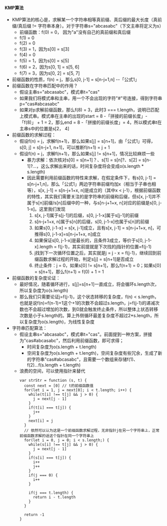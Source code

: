 #### KMP算法

- KMP算法的核心是，求解某一个字符串相等真前缀、真后缀的最大长度（真前缀/真后缀 != 字符串本身）。对于字符串s="abcasabc"（下文主串将定义为s）
  - 前缀函数：f(0) = 0， 因为"a"没有自己的真前缀和真后缀
  - f(1) = 0
  - f(2) = 0
  - f(3) = 1，因为s[0] = s[3]
  - f(4) = 0
  - f(5) = 1，因为s[0] = s[5]
  - f(6) = 2，因为s[0, 1] = s[5, 6]
  - f(7) = 3，因为s[0, 2] = s[5, 7]
- 前缀函数的性质，f(n) = j，那么s[0, j-1] = s[n-j+1,n] --「公式1」
- 前缀函数在字符串匹配中的作用？
  - 假设主串s="abcasabc"，模式串t="cas"
  - 如果我们将模式串和主串，用一个不会出现的字符"#"号连接，得到字符串p="cas#abcasabc"
  - 如果对p求解前缀函数，那么f(8) = 3，此时3 === t.length，说明已匹配上模式串。模式串在主串的出现的start = 8 -「拼接的前缀长度」-「f(8)」 + 1 = 2，那么end =  8 -「拼接的前缀长度」= 4，所以模式串t在主串s中的位置是s[2， 4]
- 前缀函数的求解过程：
  - 假设f(n) = j，求解f(n+1)，那么如果s[j] = s[n+1]，由「公式1」可得，s[0, j] = s[n-j+1, n+1]，可以推断f(n+1) = j + 1
  - 假设f(n) = j，求解f(n+1)，那么如果s[j] != s[n+1]，情况比较麻烦一些
    - 暴力求解：依次核对s[0] = s[n+1]？、s[1] = s[n]?、s[2] = s[n-1]?...，这么求解出来的话，时间复杂度将会变成o(s.length * s.length)
    - 因此需要利用前缀函数的特性来求解，在假定条件下，有s[0, j-1] = s[n-j+1,n]，那么「公式1」两边字符串前缀均加x（相当于子串也相等），s[x, j-1] = s[n-j+1+x, n]是成立的（其中x < j-1），根据前缀函数的特性，其实我们需要关注的是字符串的前缀和后缀，但s[x, j-1]并不属于s[n]前缀/s[n]后缀中的一种，与s[n-j+1+x, n]对应的前缀是s[0, j-1-x]。这里我们发现
      1. s[x, j-1]属于s[j-1]的后缀，s[0, j-1-x]属于s[j-1]的前缀
      2. s[n-j+1+x, n]属于s[n]的后缀，s[0, j-1-x]也属于s[n]的前缀
      3. 如果s[0, j-1-x] = s[x, j-1]成立，且有s[x, j-1] = s[n-j+1+x, n]，可推得s[0, j-1-x]=s[n-j+1+x, n]成立
      4. 如果保证s[0, j-1-x]是最长的，且条件3成立，等价于s[0, j-1-x].length = f(j-1)，其实前提就是下次找的j指针的位置=f(j-1)
      5. j找到下一次循环位置之后，其实就是j = j - x = f(j-1)，继续回到前缀函数求解过程的开始，判定s[j] = s[n+1]是否成立
      6. 终止条件：j = 0，如果s[0] != s[n+1]，那么f(n+1) = 0；如果s[0] = s[n+1]，那么f(n+1) = f(0) + 1 = 1
- 前缀函数的复杂度论证：
  - 最好情况，随着循环进行，s[j]=s[n+1]一直成立，将会循环s.length次，所以复杂度为o(s.length)
  - 那么我们只需要论证j=f(j-1)，这个状态转移的复杂度，f(n) < s.length，也就是说f(n)=f(n-1)+1这个+1的次数不会超过s.length，j=f(j-1)的递减次数也不会超过增加的次数，到0就会触发终止条件，所以整体上状态转移次数是小于s.length的。算上外侧循环最差复杂度不超过2*s.length，所以复杂度为o(s.length)，为线性复杂度
- 字符串匹配算法：
  - 假设主串s="abcasabc"，模式串t="cas"。前面提到一种方案，拼接为"cas#abcasabc"，然后利用前缀函数，即可求得；
    - 时间复杂度为o(s.length + t.length)
    - 空间复杂度为o(s.length + t.length)，空间复杂度有些冗余，生成了新的字符串"cas#abcasabc"，且需要一个数组来存储f(1)、f(2)...f(s.length + t.length)
  - 浪费的空间，可以使用指针来替代
    ```
    var strStr = function (s, t) {
      const next = [0] // t的前缀函数值
      for(let i = 1, j = next[0]; i < t.length; i++) {
        while(t[i] !== t[j] && j > 0) {
          j = next[j - 1]
        }
        if(t[i] === t[j]) {
          j++
        }
        next[i] = j
      }
      // 依然可以认为这是一个前缀函数求解过程，无非指针j在另一个字符串上，正常前缀函数求解的话这个指针在同一个字符串上
      for(let i = 0, j = 0; i < s.length;) {  
        while(s[i] !== t[j] && j > 0) {
          j = next[j - 1]
        }
        if(s[i] === t[j]) {
          i++
          j++
        }
        if(j === 0) {
          i++
        }

        if(j === t.length) {
          return i - t.length
        }
      }

      return -1
    }
    ```
